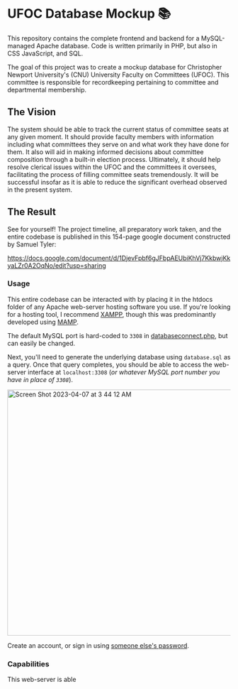 # UFOC Database Mockup 📚

This repository contains the complete frontend and backend for a MySQL-managed Apache database. Code is written primarily in PHP, but also in CSS JavaScript, and SQL.

The goal of this project was to create a mockup database for Christopher Newport University's (CNU) University Faculty on Committees (UFOC). This committee is responsible for recordkeeping pertaining to committee and departmental membership.

## The Vision

The system should be able to track the current status of committee seats at any given moment. It should provide faculty members with information including what committees they serve on and what work they have done for them. It also will aid in making informed decisions about committee composition through a built-in election process. Ultimately, it should help resolve clerical issues within the UFOC and the committees it oversees, facilitating the process of filling committee seats tremendously. It will be successful insofar as it is able to reduce the significant overhead observed in the present system.

## The Result

See for yourself! The project timeline, all preparatory work taken, and the entire codebase is published in this 154-page google document constructed by Samuel Tyler:

https://docs.google.com/document/d/1DjevFpbf6gJFbpAEUbiKhVj7KkbwjKkyaLZr0A2OqNo/edit?usp=sharing

### Usage

This entire codebase can be interacted with by placing it in the htdocs folder of any Apache web-server hosting software you use. If you're looking for a hosting tool, I recommend <a href="https://www.apachefriends.org/">XAMPP</a>, though this was predominantly developed using <a href="https://www.mamp.info/">MAMP</a>.

The default MySQL port is hard-coded to `3308` in <a href=https://github.com/cpsc351-group1/majorsystem/blob/main/databaseconnect.php#L5>databaseconnect.php</a>, but can easily be changed.

Next, you'll need to generate the underlying database using `database.sql` as a query. Once that query completes, you should be able to access the web-server interface at `localhost:3308` (*or whatever MySQL port number you have in place of `3308`*).

<img width="554" alt="Screen Shot 2023-04-07 at 3 44 12 AM" src="https://user-images.githubusercontent.com/9289863/230565629-df2694fd-64b3-4eab-ba63-39f87f697c21.png">

Create an account, or sign in using <a href="https://github.com/cpsc351-group1/majorsystem/blob/main/database.sql#L192-L223">someone else's password</a>.

### Capabilities

This web-server is able 
